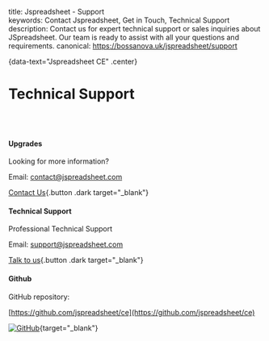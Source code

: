 title: Jspreadsheet - Support  
keywords: Contact Jspreadsheet, Get in Touch, Technical Support
description: Contact us for expert technical support or sales inquiries about JSpreadsheet. Our team is ready to assist with all your questions and requirements.
canonical: https://bossanova.uk/jspreadsheet/support

<div class="home">


{data-text="Jspreadsheet CE" .center}
# Technical Support

<br><br>

<div class="box shadow center" data-number="3">
<div>

#### Upgrades

Looking for more information? 

Email: [contact@jspreadsheet.com](mailto:contact@jspreadsheet.com)

[Contact Us](mailto:contact@jspreadsheet.com){.button .dark target="_blank"}

</div><div>

#### Technical Support

Professional Technical Support

Email: [support@jspreadsheet.com](mailto:support@jspreadsheet.com)

[Talk to us](mailto:support@jspreadsheet.com){.button .dark target="_blank"}

</div><div>

#### Github

GitHub repository: 

[https://github.com/jspreadsheet/ce](https://github.com/jspreadsheet/ce)

[![GitHub](img/github-logo.svg)](https://github.com/jspreadsheet/ce){target="_blank"}

</div>
</div>

</div>

<div class="space200 line"></div>
